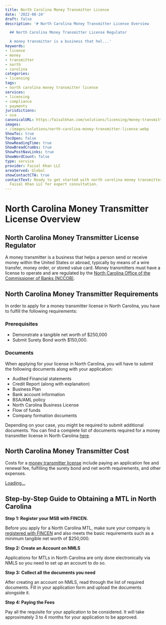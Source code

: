 ```yaml
---
title: North Carolina Money Transmitter License
date: '2022-08-24'
draft: false
description: '# North Carolina Money Transmitter License Overview

  ## North Carolina Money Transmitter License Regulator

  A money transmitter is a business that hel...'
keywords:
- license
- money
- transmitter
- north
- carolina
categories:
- licensing
tags:
- north carolina money transmitter license
services:
- licensing
- compliance
- payments
jurisdictions:
- usa
canonicalURL: https:/faisalkhan.com/solutions/licensing/money-transmitter-license-mtl/north-carolina-money-transmitter-license/
images:
- /images/solutions/north-carolina-money-transmitter-license.webp
ShowToc: true
TocOpen: false
ShowReadingTime: true
ShowBreadCrumbs: true
ShowPostNavLinks: true
ShowWordCount: false
type: service
provider: Faisal Khan LLC
areaServed: Global
showContactCTA: true
contactText: Ready to get started with north carolina money transmitter license? Contact
  Faisal Khan LLC for expert consultation.
---
```


# North Carolina Money Transmitter License Overview

## North Carolina Money Transmitter License Regulator

A money transmitter is a business that helps a person send or receive money within the United States or abroad, typically by means of a wire transfer, money order, or stored value card. Money transmitters must have a license to operate and are regulated by the [North Carolina Office of the Commissioner of Banks (NCCOB)](https://www.nccob.gov/public/).

## North Carolina Money Transmitter Requirements

In order to apply for a money transmitter license in North Carolina, you have to fulfill the following requirements:

### Prerequisites

  * Demonstrate a tangible net worth of $250,000
  * Submit Surety Bond worth $150,000.

### Documents

When applying for your license in North Carolina, you will have to submit the following documents along with your application:

  * Audited Financial statements
  * Credit Report (along with explanation)
  * Business Plan
  * Bank account information
  * BSA/AML policy
  * North Carolina Business License
  * Flow of funds
  * Company formation documents

Depending on your case, you might be required to submit additional documents. You can find a complete list of documents required for a money transmitter license in North Carolina [here](https://faisalkhan.com/documents-required-for-money-transmitter-license/).

## North Carolina Money Transmitter Cost

Costs for a [money transmitter license](https://faisalkhan.com/solutions/licensing/what-is-a-money-transmitter-license/) include paying an application fee and renewal fee, fulfilling the surety bond and net worth requirements, and other expenses. 

[Loading...](https://fkhan.gumroad.com/l/north-carolina-money-transmitter-license-cost)

## Step-by-Step Guide to Obtaining a MTL in North Carolina

**Step 1: Register your MSB with FINCEN.**

Before you apply for a North Carolina MTL, make sure your company is [registered with FINCEN](https://faisalkhan.com/knowledge-hub/resources-and-references/fincen-registration/) and also meets the basic requirements such as a minimum tangible net worth of $250,000.

**Step 2: Create an Account on NMLS**

Applications for MTLs in North Carolina are only done electronically via NMLS so you need to set up an account to do so.

**Step 3:** **Collect all the documents you need**

After creating an account on NMLS, read through the list of required documents. Fill in your application form and upload the documents alongside it.

**Step 4: Paying the Fees**

Pay all the requisite for your application to be considered. It will take approximately 3 to 4 months for your application to be approved.